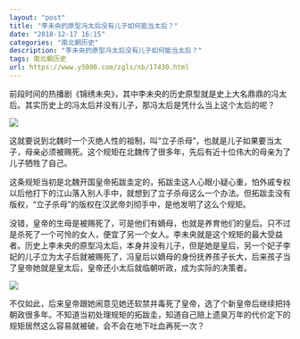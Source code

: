 ```yaml
---
layout: "post"
title: "李未央的原型冯太后没有儿子如何能当太后？"
date: "2018-12-17 16:15"
categories: "南北朝历史"
description: "李未央的原型冯太后没有儿子如何能当太后？"
tags: 南北朝历史
url: https://www.y5000.com/zgls/nb/17430.html
---
```






前段时间的热播剧《锦绣未央》，其中李未央的历史原型就是史上大名鼎鼎的冯太后。其实历史上的冯太后并没有儿子，那冯太后是凭什么当上这个太后的呢？

![](https://img.y5000.com/uploads/allimg/170320/0959526020-0.jpg)

这就要说到北魏时一个灭绝人性的祖制，叫“立子杀母”，也就是儿子如果要当太子，母亲必须被赐死。这个规矩在北魏传了很多年，先后有近十位伟大的母亲为了儿子牺牲了自己。

这条规矩当初是北魏开国皇帝拓跋圭定的，拓跋圭这人心眼小疑心重，怕外戚专权以后他打下的江山落入别人手中，就想到了立子杀母这么一个办法。但拓跋圭没有版权，“立子杀母”的版权在汉武帝刘彻手中，是他发明了这么个规矩。

没错，皇帝的生母是被赐死了，可是他们有嫡母，也就是养育他们的皇后。只不过是杀死了一个可怜的女人，便宜了另一个女人。李未央就是这个规矩的最大受益者。历史上李未央的原型冯太后，本身并没有儿子，但是她是皇后，另一个妃子李妃的儿子立为太子后就被赐死了，冯皇后以嫡母的身份抚养孩子长大，后来孩子当了皇帝她就是皇太后，皇帝还小太后就临朝听政，成为实际的决策者。

![](https://img.y5000.com/uploads/allimg/170320/0959526441-1.jpg)

不仅如此，后来皇帝跟她闹意见她还软禁并毒死了皇帝，选了个新皇帝后继续把持朝政很多年。不知道当初处理规矩的拓跋圭，知道自己赔上遗臭万年的代价定下的规矩居然这么容易就被破，会不会在地下吐血再死一次？
